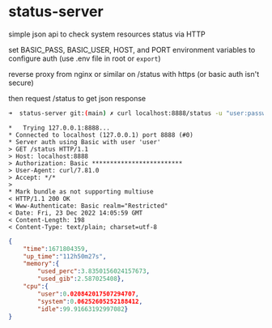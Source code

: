 # status-server

simple json api to check system resources status via HTTP

set BASIC_PASS, BASIC_USER, HOST, and PORT environment variables to configure auth (use .env file in root or `export`)

reverse proxy from nginx or similar on /status with https (or basic auth isn't secure)


then request /status to get json response

```bash
➜  status-server git:(main) ✗ curl localhost:8888/status -u "user:password" -v
```
```
*   Trying 127.0.0.1:8888...
* Connected to localhost (127.0.0.1) port 8888 (#0)
* Server auth using Basic with user 'user'
> GET /status HTTP/1.1
> Host: localhost:8888
> Authorization: Basic *************************
> User-Agent: curl/7.81.0
> Accept: */*
> 
* Mark bundle as not supporting multiuse
< HTTP/1.1 200 OK
< Www-Authenticate: Basic realm="Restricted"
< Date: Fri, 23 Dec 2022 14:05:59 GMT
< Content-Length: 198
< Content-Type: text/plain; charset=utf-8
```
```json
{
    "time":1671804359,
    "up_time":"112h50m27s",
    "memory":{
        "used_perc":3.8350156024157673,
        "used_gib":2.587025408},
    "cpu":{
        "user":0.020842017507294707,
        "system":0.06252605252188412,
        "idle":99.91663192997082}
}
```
